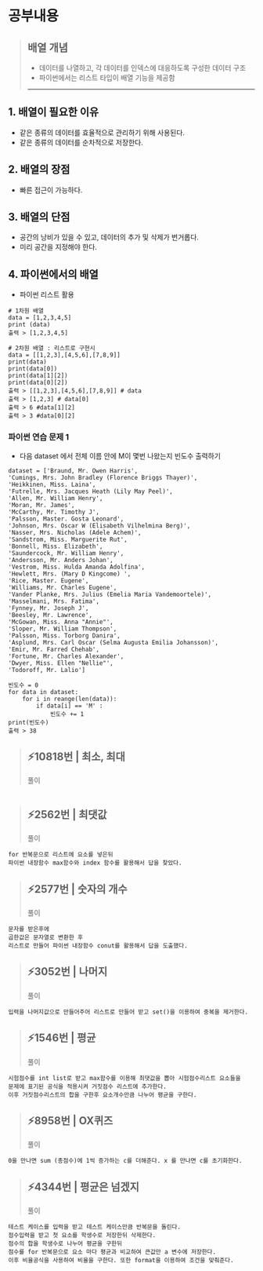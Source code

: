 # 공부내용 
> 배열 개념 
> ------------
> - 데이터를 나열하고, 각 데이터를 인덱스에 대응하도록 구성한 데이터 구조
> - 파이썬에서는 리스트 타입이 배열 기능을 제공함
> ------------
## 1. 배열이 필요한 이유
- 같은 종류의 데이터를 효율적으로 관리하기 위해 사용된다.
- 같은 종류의 데이터를 순차적으로 저장한다.

## 2. 배열의 장점
- 빠른 접근이 가능하다.
## 3. 배열의 단점
- 공간의 낭비가 있을 수 있고, 데이터의 추가 및 삭제가 번거롭다.
- 미리 공간을 지정해야 한다.
## 4. 파이썬에서의 배열
- 파이썬 리스트 활용
```
# 1차원 배열
data = [1,2,3,4,5]
print (data)
출력 > [1,2,3,4,5]
```
```
# 2차원 배열 : 리스트로 구현시
data = [[1,2,3],[4,5,6],[7,8,9]]
print(data)
print(data[0])
print(data[1][2])
print(data[0][2])
출력 > [[1,2,3],[4,5,6],[7,8,9]] # data
출력 > [1,2,3] # data[0]
출력 > 6 #data[1][2]
출력 > 3 #data[0][2]
```
### 파이썬 연습 문제 1
- 다음 dataset 에서 전체 이름 안에 M이 몇번 나왔는지 빈도수 출력하기
```
dataset = ['Braund, Mr. Owen Harris',
'Cumings, Mrs. John Bradley (Florence Briggs Thayer)',
'Heikkinen, Miss. Laina',
'Futrelle, Mrs. Jacques Heath (Lily May Peel)',
'Allen, Mr. William Henry',
'Moran, Mr. James',
'McCarthy, Mr. Timothy J',
'Palsson, Master. Gosta Leonard',
'Johnson, Mrs. Oscar W (Elisabeth Vilhelmina Berg)',
'Nasser, Mrs. Nicholas (Adele Achem)',
'Sandstrom, Miss. Marguerite Rut',
'Bonnell, Miss. Elizabeth',
'Saundercock, Mr. William Henry',
'Andersson, Mr. Anders Johan',
'Vestrom, Miss. Hulda Amanda Adolfina',
'Hewlett, Mrs. (Mary D Kingcome) ',
'Rice, Master. Eugene',
'Williams, Mr. Charles Eugene',
'Vander Planke, Mrs. Julius (Emelia Maria Vandemoortele)',
'Masselmani, Mrs. Fatima',
'Fynney, Mr. Joseph J',
'Beesley, Mr. Lawrence',
'McGowan, Miss. Anna "Annie"',
'Sloper, Mr. William Thompson',
'Palsson, Miss. Torborg Danira',
'Asplund, Mrs. Carl Oscar (Selma Augusta Emilia Johansson)',
'Emir, Mr. Farred Chehab',
'Fortune, Mr. Charles Alexander',
'Dwyer, Miss. Ellen "Nellie"',
'Todoroff, Mr. Lalio']
```
```
빈도수 = 0
for data in dataset:
    for i in reange(len(data)):
        if data[i] == 'M' :
            빈도수 += 1
print(빈도수)
출력 > 38
```
> ⚡10818번 | 최소, 최대
> ------------
>  풀이
```

```

> ⚡2562번 | 최댓값
> ------------
>  풀이
```
for 반복문으로 리스트에 요소를 넣은뒤
파이썬 내장함수 max함수와 index 함수를 활용해서 답을 찾았다.
```

> ⚡2577번 | 숫자의 개수 
> ------------
>  풀이
```
문자를 받은후에 
곱한값은 문자열로 변환한 후
리스트로 만들어 파이썬 내장함수 conut를 활용해서 답을 도출했다.
```

> ⚡3052번 | 나머지
> ------------
>  풀이
```
입력을 나머지값으로 만들어주어 리스트로 만들어 받고 set()을 이용하여 중복을 제거한다. 
```

> ⚡1546번 | 평균
> ------------
>  풀이
```
시험점수를 int list로 받고 max함수를 이용해 최댓값을 뽑아 시험점수리스트 요소들을
문제에 표기된 공식을 적용시켜 거짓점수 리스트에 추가한다.
이후 거짓점수리스트의 합을 구한후 요소개수만큼 나누어 평균을 구한다. 
```

> ⚡8958번 | OX퀴즈
> ------------
>  풀이
```
0을 만나면 sum (총점수)에 1씩 증가하는 c를 더해준다. x 를 만나면 c를 초기화한다.
```

> ⚡4344번 | 평균은 넘겠지
> ------------
>  풀이
```
테스트 케이스를 입력을 받고 테스트 케이스만큼 반복문을 돌린다. 
점수입력을 받고 첫 요소를 학생수로 저장한뒤 삭제한다.
점수의 합을 학생수로 나누어 평균을 구한뒤
점수를 for 반복문으로 요소 마다 평균과 비교하여 큰값만 a 변수에 저장한다.
이후 비율공식을 사용하여 비율을 구한다. 또한 format을 이용하여 조건을 맞춰준다.
```
